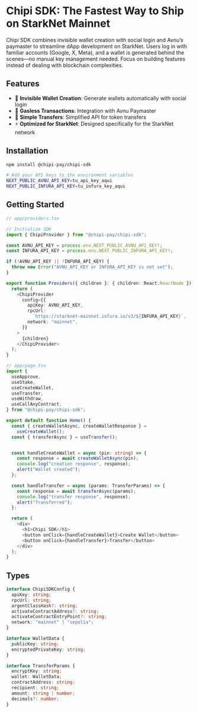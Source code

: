 # Chipi SDK: The Fastest Way to Ship on StarkNet Mainnet

Chipi SDK combines invisible wallet creation with social login and Avnu’s paymaster to streamline dApp development on StarkNet. Users log in with familiar accounts (Google, X, Meta), and a wallet is generated behind the scenes—no manual key management needed. Focus on building features instead of dealing with blockchain complexities.

## Features

- 🔐 **Invisible Wallet Creation**: Generate wallets automatically with social login
- 💸 **Gasless Transactions**: Integration with Avnu Paymaster
- 🔄 **Simple Transfers**: Simplified API for token transfers
- ⚡ **Optimized for StarkNet**: Designed specifically for the StarkNet network

## Installation

```bash
npm install @chipi-pay/chipi-sdk

# Add your API keys to the environment variables
NEXT_PUBLIC_AVNU_API_KEY=tu_api_key_aqui
NEXT_PUBLIC_INFURA_API_KEY=tu_infura_key_aqui
```

## Getting Started

```typescript
// app/providers.tsx

// Initialize SDK
import { ChipiProvider } from "@chipi-pay/chipi-sdk";

const AVNU_API_KEY = process.env.NEXT_PUBLIC_AVNU_API_KEY!;
const INFURA_API_KEY = process.env.NEXT_PUBLIC_INFURA_API_KEY!;

if (!AVNU_API_KEY || !INFURA_API_KEY) {
  throw new Error("AVNU_API_KEY or INFURA_API_KEY is not set");
}

export function Providers({ children }: { children: React.ReactNode }) {
  return (
    <ChipiProvider
      config={{
        apiKey: AVNU_API_KEY,
        rpcUrl:
          `https://starknet-mainnet.infura.io/v3/${INFURA_API_KEY}`,
        network: "mainnet",
      }}
    >
      {children}
    </ChipiProvider>
  );
}
```

```typescript
// app/page.tsx
import {
  useApprove,
  useStake,
  useCreateWallet,
  useTransfer,
  useWithdraw,
  useCallAnyContract,
} from "@chipi-pay/chipi-sdk";

export default function Home() {
  const { createWalletAsync, createWalletResponse } =
    useCreateWallet();
  const { transferAsync } = useTransfer();


  const handleCreateWallet = async (pin: string) => {
    const response = await createWalletAsync(pin);
    console.log("creation response", response);
    alert("Wallet created");
  };

  const handleTransfer = async (params: TransferParams) => {
    const response = await transferAsync(params);
    console.log("transfer response", response);
    alert("Transferred");
  };

  return (
    <div>
      <h1>Chipi SDK</h1>
      <button onClick={handleCreateWallet}>Create Wallet</button>
      <button onClick={handleTransfer}>Transfer</button>
    </div>
  );
}
```

## Types

```typescript
interface ChipiSDKConfig {
  apiKey: string;
  rpcUrl: string;
  argentClassHash?: string;
  activateContractAddress?: string;
  activateContractEntryPoint?: string;
  network: "mainnet" | "sepolia";
}

interface WalletData {
  publicKey: string;
  encryptedPrivateKey: string;
}

interface TransferParams {
  encryptKey: string;
  wallet: WalletData;
  contractAddress: string;
  recipient: string;
  amount: string | number;
  decimals?: number;
}
```
